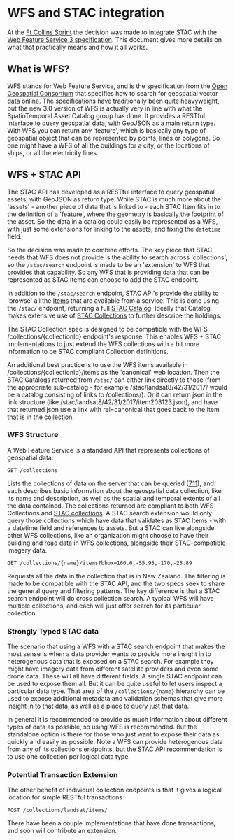 # WFS and STAC integration

At the [Ft Collins Sprint](https://github.com/radiantearth/community-sprints/tree/master/03072018-ft-collins-co) the
decision was made to integrate STAC with the [Web Feature Service 3 specification](https://github.com/opengeospatial/WFS_FES). 
This document gives more details on what that practically means and how it all works.

## What is WFS?

WFS stands for Web Feature Service, and is the specification from the [Open Geospatial Consortium](http://opengeospatial.org) 
that specifies how to search for geospatial vector data online. The specifications have traditionally been quite
heavyweight, but the new 3.0 version of WFS is actually very in line with what the SpatioTemporal Asset Catalog group has done.
It provides a RESTful interface to query geospatial data, with GeoJSON as a main return type. With WFS you can return any
'feature', which is basically any type of geospatial object that can be represented by points, lines or polygons. So one
might have a WFS of all the buildings for a city, or the locations of ships, or all the electricity lines.

## WFS + STAC API

The STAC API has developed as a RESTful interface to query geospatial assets, with GeoJSON as return type. While STAC
is much more about the 'assets' - another piece of data that is linked to - each STAC Item fits in to the definition of
a 'feature', where the geometry is basically the footprint of the asset. So the data in a catalog could easily be
represented as a WFS, with just some extensions for linking to the assets, and fixing the `datetime` field.

So the decision was made to combine efforts. The key piece that STAC needs that WFS does not provide is the ability
to search across 'collections', so the `/stac/search` endpoint is made to be an 'extension' to WFS that provides
that capability. So any WFS that is providing data that can be represented as STAC Items can choose to add the 
STAC endpoint.

In addition to the `/stac/search` endpoint, STAC API's provide the ability to 'browse' all the [Items](../item-spec/) that
are available from a service. This is done using the `/stac/` endpoint, returning a full [STAC Catalog](../catalog-spec/).
Ideally that Catalog makes extensive use of [STAC Collections](../collection-spec/) to further describe the holdings.

The STAC Collection spec is designed to be compatible with the WFS /collections/{collectionId} endpoint's response. This enables
WFS + STAC implementations to just extend the WFS collections with a bit more information to be STAC compliant Collection 
definitions.

An additional best practice is to use the WFS items available in /collections/{collectionId}/items as the 'canonical' web
location. Then the STAC Catalogs returned from `/stac/` can either link directly to those (from the appropriate sub-catalog - 
for example /stac/landsat8/42/31/2017/ would be a catalog consisting of links to /collections/). Or it can return json
in the link structure (like /stac/landsat8/42/31/2017/item203123.json), and have that returned json use a link with rel=canonical that goes back to the Item that is in the collection.

### WFS Structure

A Web Feature Service is a standard API that represents collections of geospatial data. 

```
GET /collections
```

Lists the collections of data on the server that can be queried ([7.11](https://rawgit.com/opengeospatial/WFS_FES/master/docs/17-069.html#_feature_collections_metadata)), 
and each describes basic information about the geospatial data collection, like its name and description, as well as the 
spatial and temporal extents of all the data contained. The collections returned are compliant to both WFS Collections and 
[STAC collections](../collections-spec/). A STAC search extension would only query those collections which
have data that validates as STAC Items - with a datetime field and references to assets. But a STAC can live alongside
other WFS collections, like an organization might choose to have their building and road data in WFS collections, alongside
their STAC-compatible imagery data.

```
GET /collections/{name}/items?bbox=160.6,-55.95,-170,-25.89
```

Requests all the data in the collection that is in New Zealand. The filtering is made to be compatible with the STAC API, 
and the two specs seek to share the general query and filtering patterns. The key difference is that a STAC search endpoint
will do cross collection search. A typical WFS will have multiple collections, and each will just offer search for its particular
collection.


### Strongly Typed STAC data

The scenario that using a WFS with a STAC search endpoint that makes the most sense is when a data provider wants to provide more
insight in to heterogenous data that is exposed on a STAC search. For example they might have imagery data from different satellite providers
and even some drone data. These will all have different fields. A single STAC endpoint can be used to expose them all. But it can be quite
useful to let users inspect a particular data type. That area of the `/collections/{name}` hierarchy can be used to expose additional
metadata and validation schemas that give more insight in to that data, as well as a place to query just that data.

In general it is recommended to provide as much information about different types of data as possible, so using WFS is recommended. But
the standalone option is there for those who just want to expose their data as quickly and easily as possible. Note a WFS can 
provide heterogenous data from any of its collections endpoints, but the STAC API recommendation is to use one collection per 
logical data type.

### Potential Transaction Extension

The other benefit of individual collection endpoints is that it gives a logical location for simple RESTful transactions

```
POST /collections/landsat/items/
```

There have been a couple implementations that have done transactions, and soon will contribute an extension.
